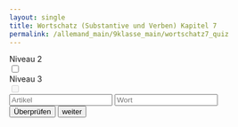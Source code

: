 ```yaml
---
layout: single
title: Wortschatz (Substantive und Verben) Kapitel 7
permalink: /allemand_main/9klasse_main/wortschatz7_quiz
---
```


<head>
  <meta charset="UTF-8">
  <meta name="viewport" content="width=device-width, initial-scale=1.0">
  <link rel="stylesheet" href="{{ site.baseurl }}/assets/css/style_flashcards_levels_quiz.css">
  <link rel="stylesheet" href="https://cdnjs.cloudflare.com/ajax/libs/font-awesome/4.7.0/css/font-awesome.min.css">
</head>

<div class="container">
  <div class="switch-container">
    <div>
      <div class="switch-label">Niveau 2</div>
      <label class="switch">
        <input type="checkbox" id="level-2-toggle">
        <span class="slider round"></span>
      </label>
    </div>
    <div>
      <div class="switch-label">Niveau 3</div>
      <label class="switch">
        <input type="checkbox" id="level-3-toggle" disabled>
        <span class="slider round"></span>
      </label>
    </div>
  </div>
  <div class="flashcard-container">
    <div class="flashcard">
      <div class="front" id="front-side">
        <div class="french-word" id="french-word"></div>
        <div class="input-container">
          <input type="text" id="input-article" placeholder="Artikel" class="input-field1">
          <input type="text" id="input-word" placeholder="Wort" class="input-field2">
        </div>
        <div class="results">
          <div id="result-article" class="result-text1"></div>
          <div id="result-word" class="result-text2"></div>
        </div>
      </div>
    </div>
  </div>
  <div class="button-container">
    <button id="check-button" onclick="checkAnswer()">Überprüfen</button>
    <button id="next-button" onclick="updateFlashcard()">weiter</button>
  </div>
</div>

<script>
// Define the flashcard data variable and field names
const flashcardData = {{ site.data.w9.wortschatz_9_7 | jsonify }};
const varFront = 'fr';
const varBack = 'de';
const varArtikel = 'artikel_de';
const varPlural = 'plural_de_end';

let currentMemberIndex = Math.floor(Math.random() * flashcardData.length);
let selectedLevels = [1]; // By default, only level 1 is selected

// Initialize the flashcard with the first member's data
function initializeFlashcard() {
  updateFlashcard();
}

function updateFlashcard() {
  const filteredData = flashcardData.filter(item => selectedLevels.includes(parseInt(item.level)));
  if (filteredData.length === 0) {
    document.getElementById('french-word').innerText = 'No data available for selected level(s).';
    document.getElementById('input-article').disabled = true;
    document.getElementById('input-word').disabled = true;
    return;
  }
  document.getElementById('input-article').disabled = false;
  document.getElementById('input-word').disabled = false;

  currentMemberIndex = getRandomMemberIndex(filteredData); // Update currentMemberIndex with a new random index from filtered data
  const member = filteredData[currentMemberIndex]; // Get the member with the updated index
  document.getElementById('french-word').innerText = member[varFront];
  clearResults();
}

function checkAnswer() {
  const filteredData = flashcardData.filter(item => selectedLevels.includes(parseInt(item.level)));
  const member = filteredData[currentMemberIndex]; // Get the current member based on currentMemberIndex
  const inputArticle = document.getElementById('input-article').value.trim();
  const inputWord = document.getElementById('input-word').value.trim();

  const resultArticle = document.getElementById('result-article');
  const resultWord = document.getElementById('result-word');

  if (inputArticle.toLowerCase() === member[varArtikel].toLowerCase()) {
    resultArticle.style.color = 'green';
    resultArticle.innerHTML = `<i class="fa fa-check-circle" style="color: green;"></i> ${inputArticle}`;
  } else {
    resultArticle.style.color = 'red';
    resultArticle.innerHTML = `<i class="fa fa-times-circle" style="color:red;"></i> <s>${inputArticle}</s> <span style="color: #007BFF;">${member[varArtikel]}</span>`;
  }

  if (inputWord === member[varBack]) {
    resultWord.style.color = 'green';
    resultWord.innerHTML = `<i class="fa fa-check-circle" style="color:green;"></i> ${inputWord}`;
  } else {
    resultWord.style.color = 'red';
    resultWord.innerHTML = `<i class="fa fa-times-circle" style="color:red;"></i> <s>${inputWord}</s> <span style="color: #007BFF;">${member[varBack]}</span>`;
  }
}

// Function to get the next member index
function getRandomMemberIndex(filteredData) {
  let randomIndex;
  do {
    randomIndex = Math.floor(Math.random() * filteredData.length);
  } while (randomIndex === currentMemberIndex);
  return randomIndex;
}

function clearResults() {
  document.getElementById('input-article').value = '';
  document.getElementById('input-word').value = '';
  document.getElementById('result-article').innerText = '';
  document.getElementById('result-word').innerText = '';
}

// Function to toggle levels based on slider state
const level2Toggle = document.getElementById('level-2-toggle');
const level3Toggle = document.getElementById('level-3-toggle');

level2Toggle.addEventListener('change', function() {
  if (this.checked) {
    if (!selectedLevels.includes(2)) {
      selectedLevels.push(2);
    }
    level3Toggle.disabled = false;
  } else {
    selectedLevels = selectedLevels.filter(level => level !== 2 && level !== 3);
    level3Toggle.checked = false;
    level3Toggle.disabled = true;
  }
  updateFlashcard();
});

level3Toggle.addEventListener('change', function() {
  if (this.checked) {
    if (!selectedLevels.includes(3)) {
      selectedLevels.push(3);
    }
  } else {
    selectedLevels = selectedLevels.filter(level => level !== 3);
  }
  updateFlashcard();
});

// Initialize the flashcard when the page loads
document.addEventListener('DOMContentLoaded', initializeFlashcard);
</script>
